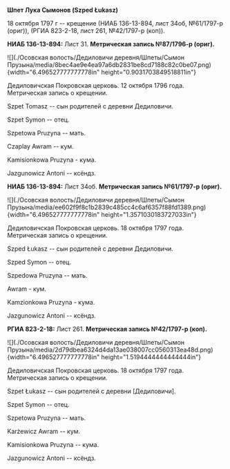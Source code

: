 **Шпет Лука Сымонов (Szped Łukasz)**

18 октября 1797 г -- крещение (НИАБ 136-13-894, лист 34об, №61/1797-р
(ориг)), (РГИА 823-2-18, лист 261, №42/1797-р (коп)).

**НИАБ 136-13-894:** Лист 31. **Метрическая запись №87/1796-р (ориг).**

![](./Осовская волость/Дедиловичи деревня/Шпеты/Сымон Прузына/media/8bec4ae9e4ea97a6db2831be8cd7188c82c0be07.png){width="6.496527777777778in"
height="0.9031703849518811in"}

Дедиловичская Покровская церковь. 12 октября 1796 года. Метрическая
запись о крещении.

Szpet Tomasz -- сын родителей с деревни Дедиловичи.

Szpet Symon -- отец.

Szpetowa Pruzyna -- мать.

Czaplay Awram -- кум.

Kamisionkowa Pruzyna - кума.

Jazgunowicz Antoni -- ксёндз.

**НИАБ 136-13-894:** Лист 34об. **Метрическая запись №61/1797-р
(ориг).**

![](./Осовская волость/Дедиловичи деревня/Шпеты/Сымон Прузына/media/ee602f9f8c1b2839c485cc4c6af6357f88fd1389.png){width="6.496527777777778in"
height="1.3571030183727033in"}

Дедиловичская Покровская церковь. 18 октября 1797 года. Метрическая
запись о крещении.

Szped Łukasz -- сын родителей с деревни Дедиловичи.

Szped Symon -- отец.

Szpedowa Pruzyna -- мать.

Awram - кум.

Kamzionkowa Pruzyna - кума.

Jazgunowicz Antoni -- ксёндз.

**РГИА 823-2-18:** Лист 261. **Метрическая запись №42/1797-р (коп).**

![](./Осовская волость/Дедиловичи деревня/Шпеты/Сымон Прузына/media/2d79dbea6324d4da13ae038007cc0560313ea48d.png){width="6.496527777777778in"
height="1.5194444444444444in"}

Дедиловичская Покровская церковь. 18 октября 1797 года. Метрическая
запись о крещении.

Szpet Łukasz -- сын родителей с деревни \[Дедиловичи\].

Szpet Symon -- отец.

Szpetowa Pruzyna -- мать.

Karżewicz Awram -- кум.

Kamisionkowa Pruzyna -- кума.

Jazgunowicz Antoni -- ксёндз.
